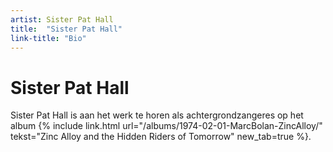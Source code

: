 ```yaml
---
artist: Sister Pat Hall
title:  "Sister Pat Hall"
link-title: "Bio"
---
```


# Sister Pat Hall

Sister Pat Hall is aan het werk te horen als achtergrondzangeres op het album {% include link.html url="/albums/1974-02-01-MarcBolan-ZincAlloy/" tekst="Zinc Alloy and the Hidden Riders of Tomorrow" new_tab=true %}.

